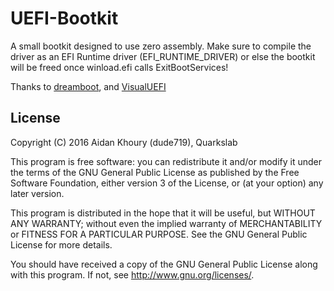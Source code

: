 # UEFI-Bootkit

A small bootkit designed to use zero assembly. Make sure to compile the driver as an EFI Runtime driver (EFI_RUNTIME_DRIVER) or else the bootkit will be freed once winload.efi calls ExitBootServices!

Thanks to [dreamboot](https://github.com/quarkslab/dreamboot), and [VisualUEFI](https://github.com/ionescu007/VisualUefi)


## License
Copyright (C) 2016 Aidan Khoury (dude719), Quarkslab

This program is free software: you can redistribute it and/or modify
it under the terms of the GNU General Public License as published by
the Free Software Foundation, either version 3 of the License, or
(at your option) any later version.

This program is distributed in the hope that it will be useful,
but WITHOUT ANY WARRANTY; without even the implied warranty of
MERCHANTABILITY or FITNESS FOR A PARTICULAR PURPOSE.  See the
GNU General Public License for more details.

You should have received a copy of the GNU General Public License
along with this program.  If not, see <http://www.gnu.org/licenses/>.
